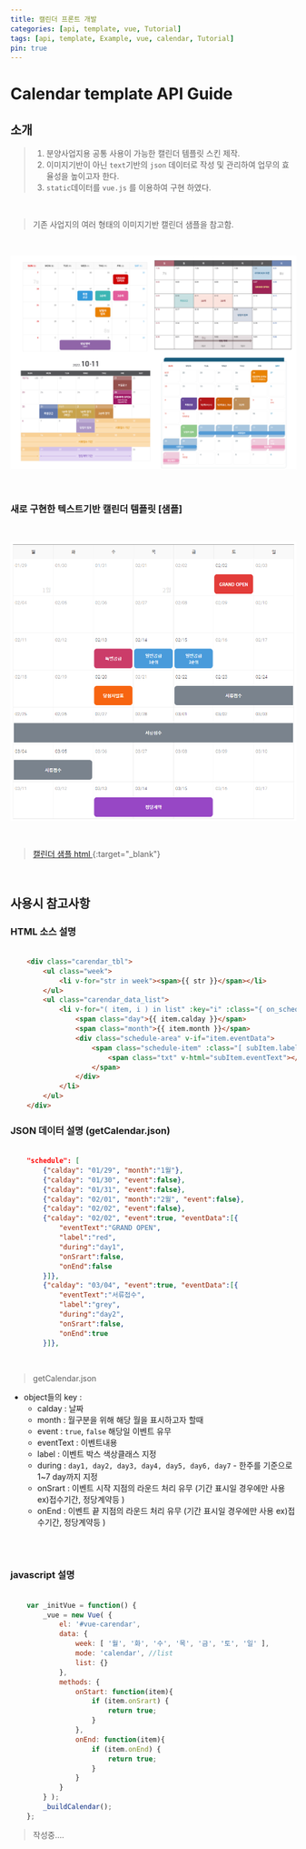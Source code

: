 ```yaml
---
title: 캘린더 프론트 개발
categories: [api, template, vue, Tutorial]
tags: [api, template, Example, vue, calendar, Tutorial]
pin: true
---
```


# Calendar template API Guide

## 소개
> 1. 분양사업지용 공통 사용이 가능한 캘린더 템플릿 스킨 제작.
> 2. 이미지기반이 아닌 `text`기반의 `json` 데이터로 작성 및 관리하여 업무의 효율성을 높이고자 한다.
> 3. `static`데이터를 `vue.js` 를 이용하여 구현 하였다.

<br>

> 기존 사업지의 여러 형태의 이미지기반 캘린더 샘플을 참고함.

<br>

![샘플참고](/assets/img/blog/calencar.PNG)

<br>

### 새로 구현한 텍스트기반 캘린더 템플릿 [샘플]

<br>

![소개1](/assets/img/blog/calencar2.PNG)

<br>

> [캘린더 샘플 html ](http://nex-api.newapt.kr/temp/calendar/calendar_vue.html){:target="_blank"}


<br>


## 사용시 참고사항

### HTML 소스 설명

```html

    <div class="carendar_tbl">
        <ul class="week">
            <li v-for="str in week"><span>{{ str }}</span></li>
        </ul>
        <ul class="carendar_data_list">
            <li v-for="( item, i ) in list" :key="i" :class="{ on_schedule : item.event == true }">                
                <span class="day">{{ item.calday }}</span>		
                <span class="month">{{ item.month }}</span>
                <div class="schedule-area" v-if="item.eventData">
                    <span class="schedule-item" :class="[ subItem.label, subItem.during, onStart(subItem) ? 'start' : '', onEnd(subItem) ? 'end' : '' ]" v-for="(subItem, j) in item.eventData" :key="j">
                        <span class="txt" v-html="subItem.eventText"></span>
                    </span>
                </div>                                    
            </li>
        </ul>
    </div>
```


### JSON 데이터 설명 (getCalendar.json)

```json

    "schedule": [    
        {"calday": "01/29", "month":"1월"},        
        {"calday": "01/30", "event":false},
        {"calday": "01/31", "event":false},
        {"calday": "02/01", "month":"2월", "event":false},
        {"calday": "02/02", "event":false},
        {"calday": "02/02", "event":true, "eventData":[{
            "eventText":"GRAND OPEN", 
            "label":"red", 
            "during":"day1", 
            "onSrart":false, 
            "onEnd":false
        }]},
        {"calday": "03/04", "event":true, "eventData":[{
            "eventText":"서류접수", 
            "label":"grey", 
            "during":"day2",
            "onSrart":false,
            "onEnd":true
        }]},

```
<br>

 > getCalendar.json 
 
 - object들의 key : 
   * calday : 날짜
   * month : 월구분을 위해 해당 월을 표시하고자 할때
   * event : `true`, `false` 해당일 이벤트 유무
   * eventText : 이벤트내용
   * label : 이벤트 박스 색상클래스 지정
   * during : `day1, day2, day3, day4, day5, day6, day7` - 한주를 기준으로 1~7 day까지 지정
   * onSrart : 이벤트 시작 지점의 라운드 처리 유무 (기간 표시일 경우에만 사용 ex)접수기간, 정당계약등 )
   * onEnd : 이벤트 끝 지점의 라운드 처리 유무 (기간 표시일 경우에만 사용 ex)접수기간, 정당계약등 )
  
<br>
<br>

### javascript 설명

```javascript

    var _initVue = function() {
		_vue = new Vue( {
			el: '#vue-carendar',
			data: {
				week: [ '월', '화', '수', '목', '금', '토', '일' ],
				mode: 'calendar', //list				
				list: {}
			},
			methods: {
                onStart: function(item){
                    if (item.onSrart) {
                        return true;
                    } 
                }, 
                onEnd: function(item){
                    if (item.onEnd) {
                        return true;
                    } 
                }
			}
		} );
        _buildCalendar();
	};  

```

> 작성중....




